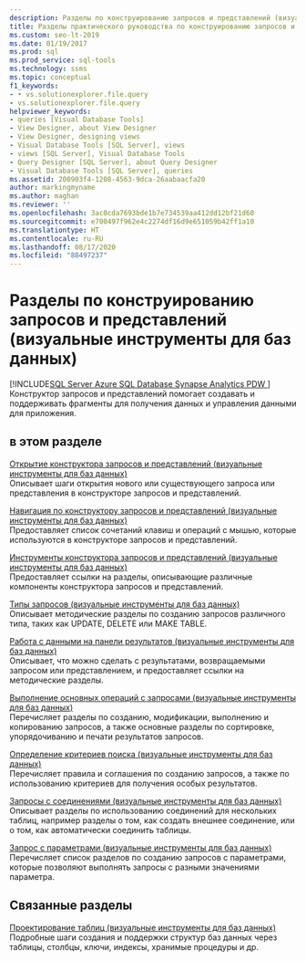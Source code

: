 ```yaml
---
description: Разделы по конструированию запросов и представлений (визуальные инструменты для баз данных)
title: Разделы практического руководства по конструированию запросов и представлений
ms.custom: seo-lt-2019
ms.date: 01/19/2017
ms.prod: sql
ms.prod_service: sql-tools
ms.technology: ssms
ms.topic: conceptual
f1_keywords:
- • vs.solutionexplorer.file.query
- vs.solutionexplorer.file.query
helpviewer_keywords:
- queries [Visual Database Tools]
- View Designer, about View Designer
- View Designer, designing views
- Visual Database Tools [SQL Server], views
- views [SQL Server], Visual Database Tools
- Query Designer [SQL Server], about Query Designer
- Visual Database Tools [SQL Server], queries
ms.assetid: 200903f4-1208-4563-9dca-26aabaacfa20
author: markingmyname
ms.author: maghan
ms.reviewer: ''
ms.openlocfilehash: 3ac0cda7693bde1b7e734539aa412dd12bf21d60
ms.sourcegitcommit: e700497f962e4c2274df16d9e651059b42ff1a10
ms.translationtype: HT
ms.contentlocale: ru-RU
ms.lasthandoff: 08/17/2020
ms.locfileid: "88497237"
---
```

# <a name="design-queries-and-views-how-to-topics-visual-database-tools"></a>Разделы по конструированию запросов и представлений (визуальные инструменты для баз данных)
[!INCLUDE[SQL Server Azure SQL Database Synapse Analytics PDW ](../../includes/applies-to-version/sql-asdb-asdbmi-asa-pdw.md)]
Конструктор запросов и представлений помогает создавать и поддерживать фрагменты для получения данных и управления данными для приложения.  
  
## <a name="in-this-section"></a>в этом разделе  
[Открытие конструктора запросов и представлений (визуальные инструменты для баз данных)](../../ssms/visual-db-tools/open-the-query-and-view-designer-visual-database-tools.md)  
Описывает шаги открытия нового или существующего запроса или представления в конструкторе запросов и представлений.  
  
[Навигация по конструктору запросов и представлений (визуальные инструменты для баз данных)](../../ssms/visual-db-tools/navigate-in-the-query-and-view-designer-visual-database-tools.md)  
Предоставляет список сочетаний клавиш и операций с мышью, которые используются в конструкторе запросов и представлений.  
  
[Инструменты конструктора запросов и представлений (визуальные инструменты для баз данных)](../../ssms/visual-db-tools/query-and-view-designer-tools-visual-database-tools.md)  
Предоставляет ссылки на разделы, описывающие различные компоненты конструктора запросов и представлений.  
  
[Типы запросов (визуальные инструменты для баз данных)](../../ssms/visual-db-tools/types-of-queries-visual-database-tools.md)  
Описывает методические разделы по созданию запросов различного типа, таких как UPDATE, DELETE или MAKE TABLE.  
  
[Работа с данными на панели результатов (визуальные инструменты для баз данных)](../../ssms/visual-db-tools/work-with-data-in-the-results-pane-visual-database-tools.md)  
Описывает, что можно сделать с результатами, возвращаемыми запросом или представлением, и предоставляет ссылки на методические разделы.  
  
[Выполнение основных операций с запросами (визуальные инструменты для баз данных)](../../ssms/visual-db-tools/perform-basic-operations-with-queries-visual-database-tools.md)  
Перечисляет разделы по созданию, модификации, выполнению и копированию запросов, а также основные разделы по сортировке, упорядочиванию и печати результатов запросов.  
  
[Определение критериев поиска (визуальные инструменты для баз данных)](../../ssms/visual-db-tools/specify-search-criteria-visual-database-tools.md)  
Перечисляет правила и соглашения по созданию запросов, а также по использованию критериев для получения особых результатов.  
  
[Запросы с соединениями (визуальные инструменты для баз данных)](../../ssms/visual-db-tools/query-with-joins-visual-database-tools.md)  
Описывает разделы по использованию соединений для нескольких таблиц, например разделы о том, как создать внешнее соединение, или о том, как автоматически соединить таблицы.  
  
[Запрос с параметрами (визуальные инструменты для баз данных)](../../ssms/visual-db-tools/query-with-parameters-visual-database-tools.md)  
Перечисляет список разделов по созданию запросов с параметрами, которые позволяют выполнять запросы с разными значениями параметра.  
  
## <a name="related-sections"></a>Связанные разделы  
[Проектирование таблиц (визуальные инструменты для баз данных)](../../ssms/visual-db-tools/design-tables-visual-database-tools.md)  
Подробные шаги создания и поддержки структур баз данных через таблицы, столбцы, ключи, индексы, хранимые процедуры и др.  
  

